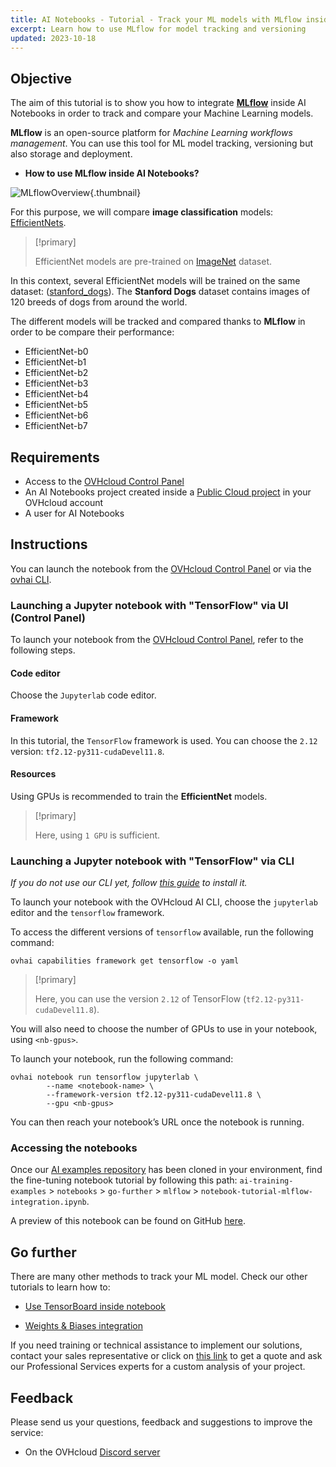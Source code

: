 ```yaml
---
title: AI Notebooks - Tutorial - Track your ML models with MLflow inside notebooks
excerpt: Learn how to use MLflow for model tracking and versioning
updated: 2023-10-18
---
```


## Objective

The aim of this tutorial is to show you how to integrate [**MLflow**](https://mlflow.org/) inside AI Notebooks in order to track and compare your Machine Learning models.

**MLflow** is an open-source platform for *Machine Learning workflows management*. You can use this tool for ML model tracking, versioning but also storage and deployment.

- **How to use MLflow inside AI Notebooks?**

![MLflowOverview](images/mlflow-inside-notebook.png){.thumbnail}

For this purpose, we will compare **image classification** models: [EfficientNets](https://paperswithcode.com/method/efficientnet).

> [!primary]
>
> EfficientNet models are pre-trained on [ImageNet](https://www.image-net.org/) dataset.
>

In this context, several EfficientNet models will be trained on the same dataset: ([stanford_dogs](https://www.tensorflow.org/datasets/catalog/stanford_dogs#:~:text=The%20Stanford%20Dogs%20dataset%20contains,training%20and%208580%20for%20testing.)). The **Stanford Dogs** dataset contains images of 120 breeds of dogs from around the world.

The different models will be tracked and compared thanks to **MLflow** in order to be compare their performance:

- EfficientNet-b0
- EfficientNet-b1
- EfficientNet-b2
- EfficientNet-b3
- EfficientNet-b4
- EfficientNet-b5
- EfficientNet-b6
- EfficientNet-b7

## Requirements

- Access to the [OVHcloud Control Panel](/links/manager)
- An AI Notebooks project created inside a [Public Cloud project](https://www.ovhcloud.com/pt/public-cloud/) in your OVHcloud account
- A user for AI Notebooks

## Instructions

You can launch the notebook from the [OVHcloud Control Panel](/links/manager) or via the [ovhai CLI](/pages/public_cloud/ai_machine_learning/cli_11_howto_run_notebook_cli).

### Launching a Jupyter notebook with "TensorFlow" via UI (Control Panel)

To launch your notebook from the [OVHcloud Control Panel](/links/manager), refer to the following steps.

#### Code editor

Choose the `Jupyterlab` code editor.

#### Framework

In this tutorial, the `TensorFlow` framework is used. You can choose the `2.12` version: `tf2.12-py311-cudaDevel11.8`.

#### Resources

Using GPUs is recommended to train the **EfficientNet** models.

> [!primary]
>
> Here, using `1 GPU` is sufficient.
>

### Launching a Jupyter notebook with "TensorFlow" via CLI

*If you do not use our CLI yet, follow [this guide](/pages/public_cloud/ai_machine_learning/cli_10_howto_install_cli) to install it.*

To launch your notebook with the OVHcloud AI CLI, choose the `jupyterlab` editor and the `tensorflow` framework.

To access the different versions of `tensorflow` available, run the following command:

```console
ovhai capabilities framework get tensorflow -o yaml
```

> [!primary]
>
> Here, you can use the version `2.12` of TensorFlow (`tf2.12-py311-cudaDevel11.8`).
>

You will also need to choose the number of GPUs to use in your notebook, using `<nb-gpus>`.

To launch your notebook, run the following command:

```console
ovhai notebook run tensorflow jupyterlab \
		--name <notebook-name> \
		--framework-version tf2.12-py311-cudaDevel11.8 \
		--gpu <nb-gpus>

```

You can then reach your notebook’s URL once the notebook is running.

### Accessing the notebooks

Once our [AI examples repository](https://github.com/ovh/ai-training-examples/) has been cloned in your environment, find the fine-tuning notebook tutorial by following this path: `ai-training-examples` > `notebooks` > `go-further` > `mlflow` > `notebook-tutorial-mlflow-integration.ipynb`.

A preview of this notebook can be found on GitHub [here](https://github.com/ovh/ai-training-examples/blob/main/notebooks/go-further/mlflow/notebook-tutorial-mlflow-integration.ipynb).

## Go further

There are many other methods to track your ML model. Check our other tutorials to learn how to:

- [Use TensorBoard inside notebook](/pages/public_cloud/ai_machine_learning/notebook_tuto_02_tensorboard)

- [Weights & Biases integration](/pages/public_cloud/ai_machine_learning/notebook_tuto_03_weight_biases)

If you need training or technical assistance to implement our solutions, contact your sales representative or click on [this link](https://www.ovhcloud.com/pt/professional-services/) to get a quote and ask our Professional Services experts for a custom analysis of your project.

## Feedback

Please send us your questions, feedback and suggestions to improve the service:

- On the OVHcloud [Discord server](https://discord.com/invite/vXVurFfwe9)
